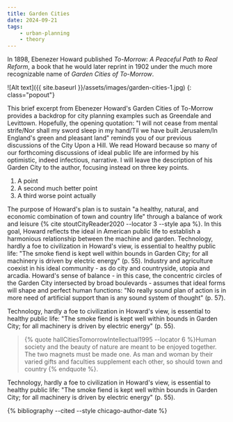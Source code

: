 ```yaml
---
title: Garden Cities
date: 2024-09-21
tags:
    - urban-planning
    - theory
---
```

In 1898, Ebenezer Howard published _To-Morrow: A Peaceful Path to Real Reform_,
a book that he would later reprint in 1902 under the much more recognizable name of _Garden Cities of To-Morrow_.

![Alt text]({{ site.baseurl }}/assets/images/garden-cities-1.jpg)
{: class="popout"}

This brief excerpt from Ebenezer Howard's Garden Cities of To-Morrow provides a backdrop for city planning examples such as Greendale and Levittown. Hopefully, the opening quotation: "I will not cease from mental strife/Nor shall my sword sleep in my hand/Til we have built Jerusalem/In England's green and pleasant land" reminds you of our previous discussions of the City Upon a Hill. We read Howard because so many of our forthcoming discussions of ideal public life are informed by his optimistic, indeed infectious, narrative. I will leave the description of his Garden City to the author, focusing instead on three key points.

1. A point
2. A second much better point
3. A third worse point actually

The purpose of Howard's plan is to sustain "a healthy, natural, and economic combination of town and country life" through a balance of work and leisure {% cite stoutCityReader2020 --locator 3 --style apa %}. In this goal, Howard reflects the ideal in American public life to establish a harmonious relationship between the machine and garden. Technology, hardly a foe to civilization in Howard's view, is essential to healthy public life: "The smoke fiend is kept well within bounds in Garden City; for all machinery is driven by electric energy" (p. 55). Industry and agriculture coexist in his ideal community - as do city and countryside, utopia and arcadia. Howard's sense of balance - in this case, the concentric circles of the Garden City intersected by broad boulevards - assumes that ideal forms will shape and perfect human functions: "No really sound plan of action is in more need of artificial support than is any sound system of thought" (p. 57).

Technology, hardly a foe to civilization in Howard's view, is essential to healthy public life: "The smoke fiend is kept well within bounds in Garden City; for all machinery is driven by electric energy" (p. 55).

>{% quote hallCitiesTomorrowIntellectual1995 --locator 6 %}Human society and the beauty of nature are meant to be enjoyed together. The two magnets must be made one. As man and woman by their varied gifts and faculties supplement each other, so should town and country {% endquote %}.

Technology, hardly a foe to civilization in Howard's view, is essential to healthy public life: "The smoke fiend is kept well within bounds in Garden City; for all machinery is driven by electric energy" (p. 55).

{% bibliography --cited --style chicago-author-date %}
